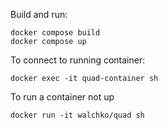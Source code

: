 
Build and run:

```
docker compose build
docker compose up
```

To connect to running container:

```
docker exec -it quad-container sh
```

To run a container not up

```
docker run -it walchko/quad sh
```
